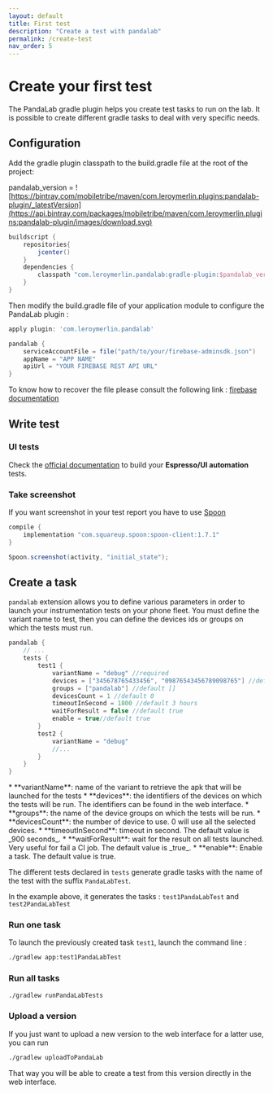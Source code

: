 ```yaml
---
layout: default
title: First test
description: "Create a test with pandalab"
permalink: /create-test
nav_order: 5
---
```

# Create your first test

The PandaLab gradle plugin helps you create test tasks to run on the lab. 
It is possible to create different gradle tasks to deal with very specific needs.

## Configuration

Add the gradle plugin classpath to the build.gradle file at the root of the project:  

pandalab_version = ![https://bintray.com/mobiletribe/maven/com.leroymerlin.plugins:pandalab-plugin/_latestVersion](https://api.bintray.com/packages/mobiletribe/maven/com.leroymerlin.plugins:pandalab-plugin/images/download.svg)
```groovy
buildscript {
    repositories{
        jcenter()
    }   
    dependencies {
        classpath "com.leroymerlin.pandalab:gradle-plugin:$pandalab_version"
    }
}
```

Then modify the build.gradle file of your application module to configure the PandaLab plugin :

```groovy
apply plugin: 'com.leroymerlin.pandalab'

pandalab {
    serviceAccountFile = file("path/to/your/firebase-adminsdk.json")
    appName = "APP NAME"
    apiUrl = "YOUR FIREBASE REST API URL"
}
```


To know how to recover the file please consult the following link : [firebase documentation](https://firebase.google.com/docs/admin/setup#initialize_the_sdk)

## Write test

### UI tests

Check the [official documentation](https://developer.android.com/training/testing/ui-testing) to build your **Espresso/UI automation** tests. 

### Take screenshot

If you want screenshot in your test report you have to use [Spoon](https://github.com/square/spoon)

```groovy
compile {
    implementation "com.squareup.spoon:spoon-client:1.7.1"
}
```

```java
Spoon.screenshot(activity, "initial_state");
```

## Create a task

`pandalab` extension allows you to define various parameters in order to launch your instrumentation tests on your phone fleet.
You must define the variant name to test, then you can define the devices ids or groups on which the tests must run.

```groovy
pandalab {
    // ...
    tests {
        test1 {
            variantName = "debug" //required
            devices = ["345678765433456", "09876543456789098765"] //default []
            groups = ["pandalab"] //default []
            devicesCount = 1 //default 0
            timeoutInSecond = 1800 //default 3 hours
            waitForResult = false //default true
            enable = true//default true
        }
        test2 {
            variantName = "debug"
            //...
        }
    }
}
```
<div class="code-example" markdown="1">
* **variantName**: name of the variant to retrieve the apk that will be launched for the tests
* **devices**: the identifiers of the devices on which the tests will be run. The identifiers can be found in the web interface.
* **groups**: the name of the device groups on which the tests will be run.
* **devicesCount**: the number of device to use. 0 will use all the selected devices.
* **timeoutInSecond**: timeout in second. The default value is _900 seconds_.
* **waitForResult**: wait for the result on all tests launched. Very useful for fail a CI job. The default value is _true_.
* **enable**: Enable a task. The default value is true.
</div>

The different tests declared in `tests` generate gradle tasks with the name of the test with the suffix `PandaLabTest`.

In the example above, it generates the tasks : `test1PandaLabTest` and `test2PandaLabTest`

### Run one task
To launch the previously created task `test1`, launch the command line : 

```bash
./gradlew app:test1PandaLabTest
```


### Run all tasks

```bash
./gradlew runPandaLabTests
```

### Upload a version

If you just want to upload a new version to the web interface for a latter use, you can run

```bash
./gradlew uploadToPandaLab
```
That way you will be able to create a test from this version directly in the web interface.


